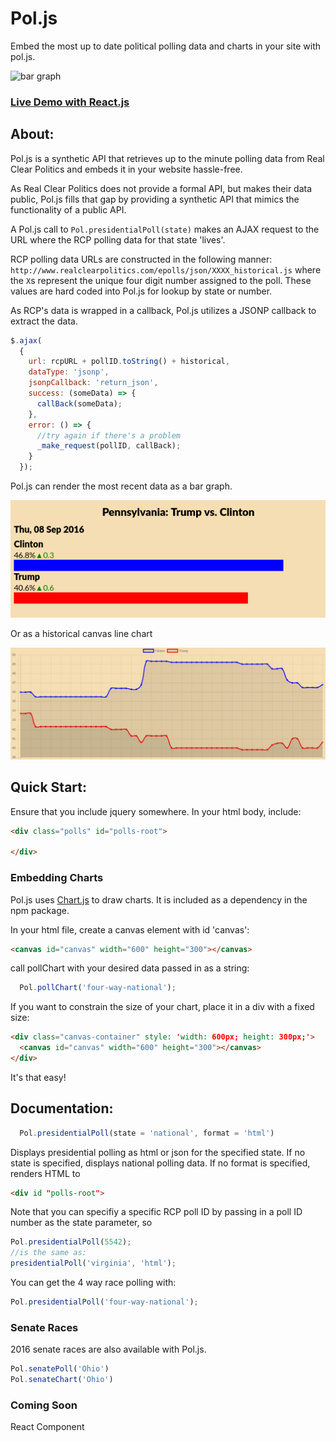 # Pol.js
Embed the most up to date political polling data and charts in your site with pol.js.

![bar graph](http://www.pauloliva.com/assets/poljslogo.png)

### [Live Demo with React.js](http://poljs-react-demo.herokuapp.com/)

## About:
Pol.js is a synthetic API that retrieves up to the minute polling data from Real Clear Politics and embeds it in your website hassle-free.

As Real Clear Politics does not provide a formal API, but makes their data public, Pol.js fills that gap by providing a synthetic API that mimics the functionality of a public API.

A Pol.js call to ```Pol.presidentialPoll(state)``` makes an AJAX request to the URL where the RCP polling data for that state 'lives'.

RCP polling data URLs are constructed in the following manner: ```http://www.realclearpolitics.com/epolls/json/XXXX_historical.js``` where the ```X```s represent the unique four digit number assigned to the poll. These values are hard coded into Pol.js for lookup by state or number.

As RCP's data is wrapped in a callback, Pol.js utilizes a JSONP callback to extract the data.

```javascript
$.ajax(
  {
    url: rcpURL + pollID.toString() + historical,
    dataType: 'jsonp',
    jsonpCallback: 'return_json',
    success: (someData) => {
      callBack(someData);
    },
    error: () => {
      //try again if there's a problem
      _make_request(pollID, callBack);
    }
  });
```

Pol.js can render the most recent data as a bar graph.

![bar graph](demo/bar-graph.png)

Or as a historical canvas line chart

![line chart](demo/line.png)





## Quick Start:

Ensure that you include jquery somewhere.
In your html body, include:
```html
<div class="polls" id="polls-root">

</div>
```

### Embedding Charts

Pol.js uses [Chart.js](http://www.chartjs.org/) to draw charts. It is included as a dependency in the npm package.

In your html file, create a canvas element with id 'canvas':
```html
<canvas id="canvas" width="600" height="300"></canvas>
```
call pollChart with your desired data passed in as a string:
```javascript
  Pol.pollChart('four-way-national');
```
If you want to constrain the size of your chart, place it in a div with a fixed size:
```html
<div class="canvas-container" style: 'width: 600px; height: 300px;'>
  <canvas id="canvas" width="600" height="300"></canvas>
</div>
```
It's that easy!


## Documentation:
```JavaScript
  Pol.presidentialPoll(state = 'national', format = 'html')
```
Displays presidential polling as html or json for the specified state. If no state is specified, displays national polling data. If no format is specified, renders HTML to
```html
<div id "polls-root">
```
Note that you can specifiy a specific RCP poll ID by passing in a poll ID number as the state parameter, so
```JavaScript
Pol.presidentialPoll(5542);
//is the same as:
presidentialPoll('virginia', 'html');
```
You can get the 4 way race polling with:
```JavaScript
Pol.presidentialPoll('four-way-national');
```

### Senate Races

2016 senate races are also available with Pol.js.

```JavaScript
Pol.senatePoll('Ohio')
Pol.senateChart('Ohio')
```

### Coming Soon

React Component
